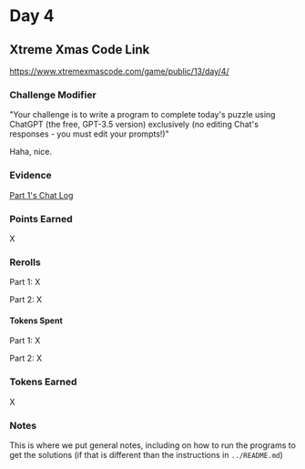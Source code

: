 # Day 4

## Xtreme Xmas Code Link

https://www.xtremexmascode.com/game/public/13/day/4/

### Challenge Modifier

"Your challenge is to write a program to complete today's puzzle using ChatGPT (the free, GPT-3.5 version) exclusively (no editing Chat's responses - you must edit your prompts!)"

Haha, nice.

### Evidence

[Part 1's Chat Log](https://chat.openai.com/share/34886ffd-e26a-4df9-8512-459287460907)

### Points Earned

X

### Rerolls

Part 1: X

Part 2: X

#### Tokens Spent

Part 1: X

Part 2: X

### Tokens Earned

X

### Notes

This is where we put general notes, including on how to run the programs to get the solutions (if that is different than the instructions in `../README.md`)
